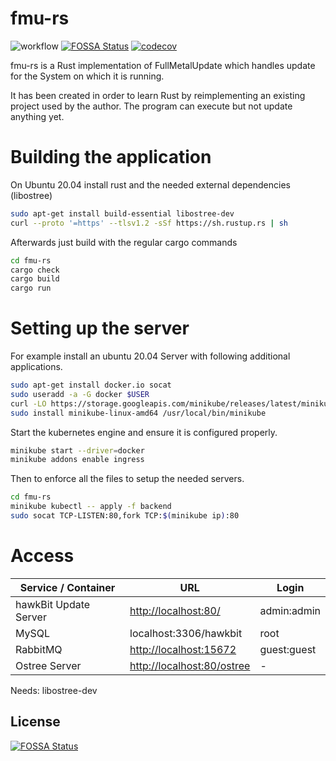 # fmu-rs
![workflow](https://github.com/avrabe/fmu-rs/actions/workflows/rust.yml/badge.svg)
[![FOSSA Status](https://app.fossa.com/api/projects/git%2Bgithub.com%2Favrabe%2Ffmu-rs.svg?type=shield)](https://app.fossa.com/projects/git%2Bgithub.com%2Favrabe%2Ffmu-rs?ref=badge_shield)
[![codecov](https://codecov.io/gh/avrabe/fmu-rs/branch/main/graph/badge.svg?token=bqz07qp5a3)](https://codecov.io/gh/avrabe/fmu-rs)


fmu-rs is a Rust implementation of FullMetalUpdate which handles update for the System on which it is running.

It has been created in order to learn Rust by reimplementing an existing project used by the author.
The program can execute but not update anything yet.

# Building the application
On Ubuntu 20.04 install rust and the needed external dependencies (libostree)
```bash
sudo apt-get install build-essential libostree-dev 
curl --proto '=https' --tlsv1.2 -sSf https://sh.rustup.rs | sh
```

Afterwards just build with the regular cargo commands
```bash
cd fmu-rs
cargo check
cargo build
cargo run
```


# Setting up the server
For example install an ubuntu 20.04 Server with following additional applications.
```bash
sudo apt-get install docker.io socat 
sudo useradd -a -G docker $USER
curl -LO https://storage.googleapis.com/minikube/releases/latest/minikube-linux-amd64
sudo install minikube-linux-amd64 /usr/local/bin/minikube
```

Start the kubernetes engine and ensure it is configured properly.
```bash
minikube start --driver=docker
minikube addons enable ingress
```

Then to enforce all the files to setup the needed servers.
```bash
cd fmu-rs
minikube kubectl -- apply -f backend
sudo socat TCP-LISTEN:80,fork TCP:$(minikube ip):80
```

# Access

| Service / Container | URL | Login |
|---|---|---|
| hawkBit Update Server | [http://localhost:80/](http://localhost:80/) | admin:admin | 
| MySQL | localhost:3306/hawkbit | root |
| RabbitMQ | [http://localhost:15672](http://localhost:15672) | guest:guest |
| Ostree Server| [http://localhost:80/ostree](http://localhost:80/ostree) | - |


Needs:
libostree-dev
## License
[![FOSSA Status](https://app.fossa.com/api/projects/git%2Bgithub.com%2Favrabe%2Ffmu-rs.svg?type=large)](https://app.fossa.com/projects/git%2Bgithub.com%2Favrabe%2Ffmu-rs?ref=badge_large)